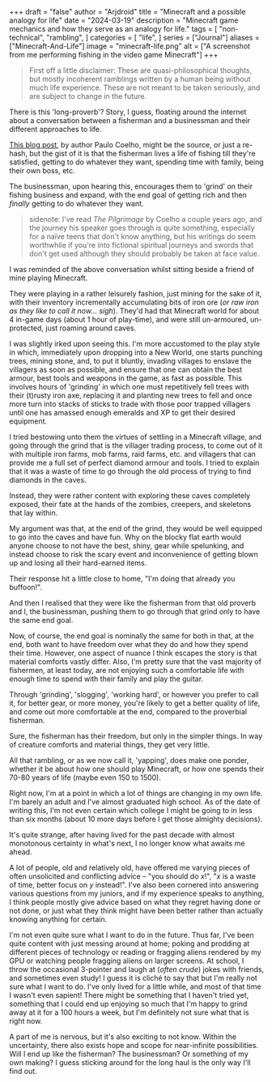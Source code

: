 +++
draft = "false"
author = "Arjdroid"
title = "Minecraft and a possible analogy for life"
date = "2024-03-19"
description = "Minecraft game mechanics and how they serve as an analogy for life."
tags = [
    "non-technical",
    "rambling",
]
categories = [
    "life",
]
series = ["Journal"]
aliases = ["Minecraft-And-Life"]
image = "minecraft-life.png"
alt = ["A screenshot from me performing fishing in the video game Minecraft"]
+++

> First off a little disclaimer: These are quasi-philosophical thoughts, but mostly incoherent ramblings written by a human being without much life experience. These are not meant to be taken seriously, and are subject to change in the future.

There is this 'long-proverb'? Story, I guess, floating around the internet about a conversation between a fisherman and a businessman and their different approaches to life.

[This blog post](https://paulocoelhoblog.com/2015/09/04/the-fisherman-and-the-businessman/), by author Paulo Coelho, might be the source, or just a re-hash, but the gist of it is that the fisherman lives a life of fishing till they're satisfied, getting to do whatever they want, spending time with family, being their own boss, etc.

The businessman, upon hearing this, encourages them to 'grind' on their fishing business and expand, with the end goal of getting rich and then _finally_ getting to do whatever they want.

> sidenote: I've read _The Pilgrimage_ by Coelho a couple years ago, and the journey his speaker goes through is quite something, especially for a naïve teens that don't know anything, but his writings do seem worthwhile if you're into fictional spiritual journeys and swords that don't get used although they should probably be taken at face value.

I was reminded of the above conversation whilst sitting beside a friend of mine playing Minecraft.

They were playing in a rather leisurely fashion, just mining for the sake of it, with their inventory incrementally accumulating bits of iron ore (_or raw iron as they like to call it now... sigh_). They'd had that Minecraft world for about 4 in-game days (about 1 hour of play-time), and were still un-armoured, un-protected, just roaming around caves.

I was slightly irked upon seeing this. I'm more accustomed to the play style in which, immediately upon dropping into a New World, one starts punching trees, mining stone, and, to put it bluntly, invading villages to enslave the villagers as soon as possible, and ensure that one can obtain the best armour, best tools and weapons in the game, as fast as possible. This involves hours of 'grinding' in which one must repetitively fell trees with their (t)rusty iron axe, replacing it and planting new trees to fell and once more turn into stacks of sticks to trade with those poor trapped villagers until one has amassed enough emeralds and XP to get their desired equipment.

I tried bestowing unto them the virtues of settling in a Minecraft village, and going through the grind that is the villager trading process, to come out of it with multiple iron farms, mob farms, raid farms, etc. and villagers that can provide me a full set of perfect diamond armour and tools. I tried to explain that it was a waste of time to go through the old process of trying to find diamonds in the caves.

Instead, they were rather content with exploring these caves completely exposed, their fate at the hands of the zombies, creepers, and skeletons that lay within.

My argument was that, at the end of the grind, they would be well equipped to go into the caves and have fun. Why on the blocky flat earth would anyone choose to not have the best, shiny, gear while spelunking, and instead choose to risk the scary event and inconvenience of getting blown up and losing all their hard-earned items.

Their response hit a little close to home, "I'm doing that already you buffoon!".

And then I realised that they were like the fisherman from that old proverb and I, the businessman, pushing them to go through that grind only to have the same end goal.

Now, of course, the end goal is nominally the same for both in that, at the end, both want to have freedom over what they do and how they spend their time. However, one aspect of nuance I think escapes the story is that material comforts vastly differ. Also, I'm pretty sure that the vast majority of fishermen, at least today, are not enjoying such a comfortable life with enough time to spend with their family and play the guitar.

Through 'grinding', 'slogging', 'working hard', or however you prefer to call it, for better gear, or more money, you're likely to get a better quality of life, and come out more comfortable at the end, compared to the proverbial fisherman.

Sure, the fisherman has their freedom, but only in the simpler things. In way of creature comforts and material things, they get very little.

All that rambling, or as we now call it, 'yapping', does make one ponder, whether it be about how one should play Minecraft, or how one spends their 70-80 years of life (maybe even 150 to 1500).

Right now, I'm at a point in which a lot of things are changing in my own life. I'm barely an adult and I've almost graduated high school. As of the date of writing this, I'm not even certain which college I might be going to in less than six months (about 10 more days before I get those almighty decisions).

It's quite strange, after having lived for the past decade with almost monotonous certainty in what's next, I no longer know what awaits me ahead.

A lot of people, old and relatively old, have offered me varying pieces of often unsolicited and conflicting advice – "you should do _x_!", "_x_ is a waste of time, better focus on _y_ instead!". I've also been cornered into answering various questions from my juniors, and if my experience speaks to anything, I think people mostly give advice based on what they regret having done or not done, or just what they think might have been better rather than actually knowing anything for certain.

I'm not even quite sure what I want to do in the future. Thus far, I've been quite content with just messing around at home; poking and prodding at different pieces of technology or reading or fragging aliens rendered by my GPU or watching people fragging aliens on larger screens. At school, I throw the occasional 3-pointer and laugh at (_often crude_) jokes with friends, and sometimes even study! I guess it is cliché to say that but I'm really not sure what I want to do. I've only lived for a little while, and most of that time I wasn't even sapient! There might be something that I haven't tried yet, something that I could end up enjoying so much that I'm happy to grind away at it for a 100 hours a week, but I'm definitely not sure what that is right now.

A part of me is nervous, but it's also exciting to not know. Within the uncertainty, there also exists hope and scope for near-infinite possibilities. Will I end up like the fisherman? The businessman? Or something of my own making? I guess sticking around for the long haul is the only way I'll find out.
